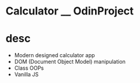# Calculator __ OdinProject

# desc
- Modern designed calculator app
- DOM (Document Object Model) manipulation
- Class OOPs
- Vanilla JS
